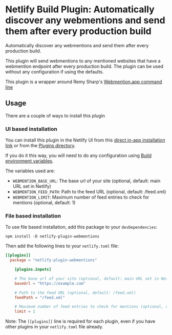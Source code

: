 # Netlify Build Plugin: Automatically discover any webmentions and send them after every production build

Automatically discover any webmentions and send them after every production build.

This plugin will send webmentions to any mentioned websites that have a webmention endpoint after every production build. The plugin can be used without any configuration if using the defaults.

This plugin is a wrapper around Remy Sharp's [Webmention.app command line](https://github.com/remy/wm/)

## Usage
There are a couple of ways to install this plugin

### UI based installation
You can install this plugin in the Netlify UI from this [direct in-app installation link](https://app.netlify.com/plugins/netlify-plugin-webmentions/install) or from the [Plugins directory](https://app.netlify.com/plugins).

If you do it this way, you will need to do any configuration using [Build environment variables](https://docs.netlify.com/configure-builds/environment-variables/).

The variables used are:
- `WEBMENTION_BASE_URL`: The base url of your site (optional, default: main URL set in Netlify)
- `WEBMENTION_FEED_PATH`: Path to the feed URL (optional, default: /feed.xml)
- `WEBMENTION_LIMIT`: Maximum number of feed entries to check for mentions (optional, default: 1)

### File based installation
To use file based installation, add this package to your `devDependencies`: 

```
npm install -D netlify-plugin-webmentions
```

Then add the following lines to your `netlify.toml` file:

```toml
[[plugins]]
  package = "netlify-plugin-webmentions"

	[plugins.inputs]

	# The base url of your site (optional, default: main URL set in Netlify)
	baseUrl = "https://example.com"

	# Path to the feed URL (optional, default: /feed.xml)
	feedPath = "/feed.xml"

	# Maximum number of feed entries to check for mentions (optional, default: 1)
	limit = 1
```

Note: The `[[plugins]]` line is required for each plugin, even if you have other plugins in your `netlify.toml` file already.


